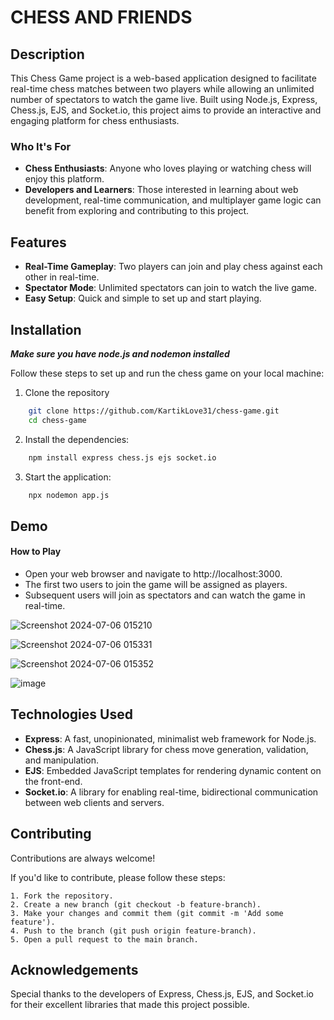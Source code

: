 
# CHESS AND FRIENDS

## Description

This Chess Game project is a web-based application designed to facilitate real-time chess matches between two players while allowing an unlimited number of spectators to watch the game live. Built using Node.js, Express, Chess.js, EJS, and Socket.io, this project aims to provide an interactive and engaging platform for chess enthusiasts.

### Who It's For

- **Chess Enthusiasts**: Anyone who loves playing or watching chess will enjoy this platform.
- **Developers and Learners**: Those interested in learning about web development, real-time communication, and multiplayer game logic can benefit from exploring and contributing to this project.

## Features

- **Real-Time Gameplay**: Two players can join and play chess against each other in real-time.
- **Spectator Mode**: Unlimited spectators can join to watch the live game.
- **Easy Setup**: Quick and simple to set up and start playing.


## Installation

***Make sure you have node.js and nodemon installed***

Follow these steps to set up and run the chess game on your local machine:

1. Clone the repository

```bash
    git clone https://github.com/KartikLove31/chess-game.git
    cd chess-game
```
2. Install the dependencies:
```bash
    npm install express chess.js ejs socket.io
```
3. Start the application:
```bash
    npx nodemon app.js
```
## Demo

#### How to Play
- Open your web browser and navigate to http://localhost:3000.
- The first two users to join the game will be assigned as players.
- Subsequent users will join as spectators and can watch the game in real-time.

![Screenshot 2024-07-06 015210](https://github.com/KartikLove31/Chess-Game-Online/assets/123856032/7cf093fc-6cba-448a-86dc-1c53b7f65139)

![Screenshot 2024-07-06 015331](https://github.com/KartikLove31/Chess-Game-Online/assets/123856032/ecf64a65-c9ba-4ee8-a369-bedf1e6de014)

![Screenshot 2024-07-06 015352](https://github.com/KartikLove31/Chess-Game-Online/assets/123856032/a074cf18-ec97-4763-9fe5-b8fd63ab90b8)

![image](https://github.com/KartikLove31/Chess-Game-Online/assets/123856032/c59b818b-ff34-4427-8c03-f9214af0c22c)


## Technologies Used

- **Express**: A fast, unopinionated, minimalist web framework for Node.js.
- **Chess.js**: A JavaScript library for chess move generation, validation, and manipulation.
- **EJS**: Embedded JavaScript templates for rendering dynamic content on the front-end.
- **Socket.io**: A library for enabling real-time, bidirectional communication between web clients and servers.


## Contributing

Contributions are always welcome!

If you'd like to contribute, please follow these steps:

    1. Fork the repository.
    2. Create a new branch (git checkout -b feature-branch).
    3. Make your changes and commit them (git commit -m 'Add some feature').
    4. Push to the branch (git push origin feature-branch).
    5. Open a pull request to the main branch.
## Acknowledgements

Special thanks to the developers of Express, Chess.js, EJS, and Socket.io for their excellent libraries that made this project possible.


